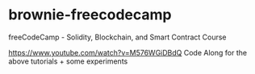# brownie-freecodecamp
freeCodeCamp - Solidity, Blockchain, and Smart Contract Course

https://www.youtube.com/watch?v=M576WGiDBdQ
Code Along for the above tutorials + some experiments
